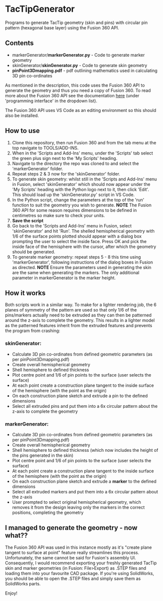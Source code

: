 # TacTipGenerator
Programs to generate TacTip geometry (skin and pins) with circular pin pattern (hexagonal base layer) using the Fusion 360 API.

## Contents
- markerGenerator/**markerGenerator.py** - Code to generate marker geometry
- skinGenerator/**skinGenerator.py** - Code to generate skin geometry
- **pinPoint3Dmapping.pdf** - pdf outlining mathematics used in calculating 3D pin co-ordinates

As mentioned in the description, this code uses the Fusion 360 API to generate the geometry and thus you need a copy of Fusion 360. To read more about the Fusion 360 API see the documentation [here](https://help.autodesk.com/view/fusion360/ENU/?guid=GUID-03033DE6-AD8E-46B3-B4E6-DADA8D389E4E) (under 'programming interface' in the dropdown list).

The Fusion 360 API uses VS Code as an editing environment so this should also be installed. 

## How to use
1. Clone this repository, then run Fusion 360 and from the tab menu at the top navigate to TOOLS/ADD-INS.
2. When in the 'Scripts and Add-Ins' menu, under the 'Scripts' tab select the green plus sign next to the 'My Scripts' heading.
3. Navigate to the directory the repo was cloned to and select the 'markerGenerator' folder.
4. Repeat steps 2 & 3 now for the 'skinGenerator' folder.
5. To generate skin geometry: whilst still in the 'Scripts and Add-Ins' menu in Fusion, select 'skinGenerator' which should now appear under the 'My Scripts' heading with the Python logo next to it, then click 'Edit'. This should load up the 'skinGenerator.py' script in VS Code.
6. In the Python script, change the parameters at the top of the 'run' function to suit the geometry you wish to generate. **NOTE** The Fusion 360 API for some reason requires dimensions to be defined in centimetres so make sure to check your units.
7. **Save the script**  
8. Go back to the 'Scripts and Add-Ins' menu in Fusion, select 'skinGenerator' and hit 'Run'. The shelled hemispherical geometry with 1/6 of the surface points plotted should appear with a dialog box prompting the user to select the inside face. Press OK and pick the inside face of the hemisphere with the cursor, after which the geometry should be generated.
9. To generate marker geometry: repeat steps 5 - 8 this time using 'markerGenerator', following instructions of the dialog boxes in Fusion as directed. **NOTE** Ensure the parameters used in generating the skin are the same when generating the markers. The only additional parameter in markerGenerator is the marker height.

## How it works
Both scripts work in a similar way. To make for a lighter rendering job, the 6 planes of symmetry of the pattern are used so that only 1/6 of the pins/markers actually need to be extruded as they can then be patterned around the z-axis to complete the geometry. This results in a lighter model as the patterned features inherit from the extruded features and prevents the program from crashing:
### skinGenerator:
- Calculate 3D pin co-ordinates from defined geometric parameters (as per pinPoint3Dmapping.pdf)
- Create overall hemispherical geometry
- Shell hemisphere to defined thickness
- Plot centre point and 1/6 of pin points to the surface (user selects the surface)
- At each point create a construction plane tangent to the inside surface of the hemisphere (with the point as the origin)
- On each construction plane sketch and extrude a pin to the defined dimensions
- Select all extruded pins and put them into a 6x circular pattern about the z-axis to complete the geometry

### markerGenerator:
- Calculate 3D pin co-ordinates from defined geometric parameters (as per pinPoint3Dmapping.pdf)
- Create overall hemispherical geometry
- Shell hemisphere to defined thickness (which now includes the height of the pins generated in the skin)
- Plot centre point and 1/6 of pin points to the surface (user selects the surface)
-  At each point create a construction plane tangent to the inside surface of the hemisphere (with the point as the origin)
- On each construction plane sketch and extrude a **marker** to the defined dimensions
- Select all extruded markers and put them into a 6x circular pattern about the z-axis
- User prompted to select original hemispherical geometry, which removes it from the design leaving only the markers in the correct positions, completing the geometry

## I managed to generate the geometry - now what??

The Fusion 360 API was used in this instance mostly as it's "create plane tangent to surface at point" feature really streamlines this process. Unfortunately, the same cannot be said for Fusion's assembly UI. Consequently, I would recommend exporting your freshly generated TacTip skin and marker geometries (in Fusion: File>Export) as .STEP files and loading them into your favourite CAD package. If you're using SolidWorks, you should be able to open the .STEP files and simply save them as SolidWorks parts. 

Enjoy!
 

